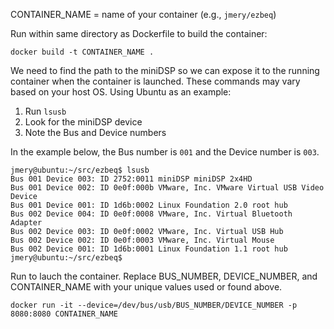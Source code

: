 CONTAINER_NAME = name of your container (e.g., `jmery/ezbeq`)

Run within same directory as Dockerfile to build the container:

```docker build -t CONTAINER_NAME .```

We need to find the path to the miniDSP so we can expose it to the running container when the container is launched.  These commands may vary based on your host OS.  Using Ubuntu as an example:

1. Run `lsusb`
2. Look for the miniDSP device
3. Note the Bus and Device numbers

In the example below, the Bus number is `001` and the Device number is `003`.

```
jmery@ubuntu:~/src/ezbeq$ lsusb
Bus 001 Device 003: ID 2752:0011 miniDSP miniDSP 2x4HD
Bus 001 Device 002: ID 0e0f:000b VMware, Inc. VMware Virtual USB Video Device
Bus 001 Device 001: ID 1d6b:0002 Linux Foundation 2.0 root hub
Bus 002 Device 004: ID 0e0f:0008 VMware, Inc. Virtual Bluetooth Adapter
Bus 002 Device 003: ID 0e0f:0002 VMware, Inc. Virtual USB Hub
Bus 002 Device 002: ID 0e0f:0003 VMware, Inc. Virtual Mouse
Bus 002 Device 001: ID 1d6b:0001 Linux Foundation 1.1 root hub
jmery@ubuntu:~/src/ezbeq$ 
```

Run to lauch the container.  Replace BUS_NUMBER, DEVICE_NUMBER, and CONTAINER_NAME with your unique values used or found above.

```docker run -it --device=/dev/bus/usb/BUS_NUMBER/DEVICE_NUMBER -p 8080:8080 CONTAINER_NAME```
